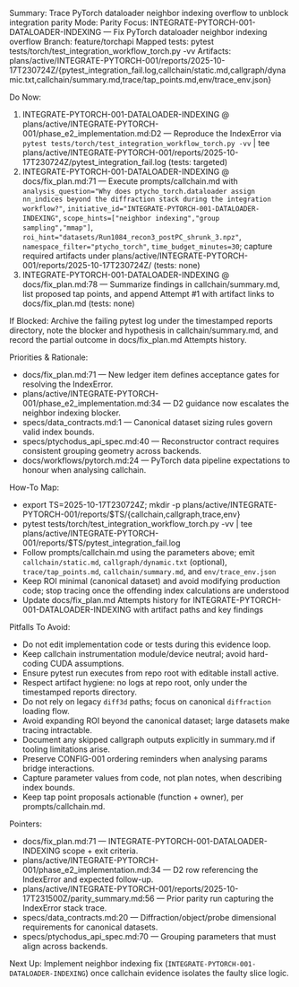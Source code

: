 Summary: Trace PyTorch dataloader neighbor indexing overflow to unblock integration parity
Mode: Parity
Focus: INTEGRATE-PYTORCH-001-DATALOADER-INDEXING — Fix PyTorch dataloader neighbor indexing overflow
Branch: feature/torchapi
Mapped tests: pytest tests/torch/test_integration_workflow_torch.py -vv
Artifacts: plans/active/INTEGRATE-PYTORCH-001/reports/2025-10-17T230724Z/{pytest_integration_fail.log,callchain/static.md,callgraph/dynamic.txt,callchain/summary.md,trace/tap_points.md,env/trace_env.json}

Do Now:
1. INTEGRATE-PYTORCH-001-DATALOADER-INDEXING @ plans/active/INTEGRATE-PYTORCH-001/phase_e2_implementation.md:D2 — Reproduce the IndexError via `pytest tests/torch/test_integration_workflow_torch.py -vv` | tee plans/active/INTEGRATE-PYTORCH-001/reports/2025-10-17T230724Z/pytest_integration_fail.log (tests: targeted)
2. INTEGRATE-PYTORCH-001-DATALOADER-INDEXING @ docs/fix_plan.md:71 — Execute prompts/callchain.md with `analysis_question="Why does ptycho_torch.dataloader assign nn_indices beyond the diffraction stack during the integration workflow?"`, `initiative_id="INTEGRATE-PYTORCH-001-DATALOADER-INDEXING"`, `scope_hints=["neighbor indexing","group sampling","mmap"]`, `roi_hint="datasets/Run1084_recon3_postPC_shrunk_3.npz"`, `namespace_filter="ptycho_torch"`, `time_budget_minutes=30`; capture required artifacts under plans/active/INTEGRATE-PYTORCH-001/reports/2025-10-17T230724Z/ (tests: none)
3. INTEGRATE-PYTORCH-001-DATALOADER-INDEXING @ docs/fix_plan.md:78 — Summarize findings in callchain/summary.md, list proposed tap points, and append Attempt #1 with artifact links to docs/fix_plan.md (tests: none)

If Blocked: Archive the failing pytest log under the timestamped reports directory, note the blocker and hypothesis in callchain/summary.md, and record the partial outcome in docs/fix_plan.md Attempts history.

Priorities & Rationale:
- docs/fix_plan.md:71 — New ledger item defines acceptance gates for resolving the IndexError.
- plans/active/INTEGRATE-PYTORCH-001/phase_e2_implementation.md:34 — D2 guidance now escalates the neighbor indexing blocker.
- specs/data_contracts.md:1 — Canonical dataset sizing rules govern valid index bounds.
- specs/ptychodus_api_spec.md:40 — Reconstructor contract requires consistent grouping geometry across backends.
- docs/workflows/pytorch.md:24 — PyTorch data pipeline expectations to honour when analysing callchain.

How-To Map:
- export TS=2025-10-17T230724Z; mkdir -p plans/active/INTEGRATE-PYTORCH-001/reports/$TS/{callchain,callgraph,trace,env}
- pytest tests/torch/test_integration_workflow_torch.py -vv | tee plans/active/INTEGRATE-PYTORCH-001/reports/$TS/pytest_integration_fail.log
- Follow prompts/callchain.md using the parameters above; emit `callchain/static.md`, `callgraph/dynamic.txt` (optional), `trace/tap_points.md`, `callchain/summary.md`, and `env/trace_env.json`
- Keep ROI minimal (canonical dataset) and avoid modifying production code; stop tracing once the offending index calculations are understood
- Update docs/fix_plan.md Attempts history for INTEGRATE-PYTORCH-001-DATALOADER-INDEXING with artifact paths and key findings

Pitfalls To Avoid:
- Do not edit implementation code or tests during this evidence loop.
- Keep callchain instrumentation module/device neutral; avoid hard-coding CUDA assumptions.
- Ensure pytest run executes from repo root with editable install active.
- Respect artifact hygiene: no logs at repo root, only under the timestamped reports directory.
- Do not rely on legacy `diff3d` paths; focus on canonical `diffraction` loading flow.
- Avoid expanding ROI beyond the canonical dataset; large datasets make tracing intractable.
- Document any skipped callgraph outputs explicitly in summary.md if tooling limitations arise.
- Preserve CONFIG-001 ordering reminders when analysing params bridge interactions.
- Capture parameter values from code, not plan notes, when describing index bounds.
- Keep tap point proposals actionable (function + owner), per prompts/callchain.md.

Pointers:
- docs/fix_plan.md:71 — INTEGRATE-PYTORCH-001-DATALOADER-INDEXING scope + exit criteria.
- plans/active/INTEGRATE-PYTORCH-001/phase_e2_implementation.md:34 — D2 row referencing the IndexError and expected follow-up.
- plans/active/INTEGRATE-PYTORCH-001/reports/2025-10-17T231500Z/parity_summary.md:56 — Prior parity run capturing the IndexError stack trace.
- specs/data_contracts.md:20 — Diffraction/object/probe dimensional requirements for canonical datasets.
- specs/ptychodus_api_spec.md:70 — Grouping parameters that must align across backends.

Next Up: Implement neighbor indexing fix (`INTEGRATE-PYTORCH-001-DATALOADER-INDEXING`) once callchain evidence isolates the faulty slice logic.
